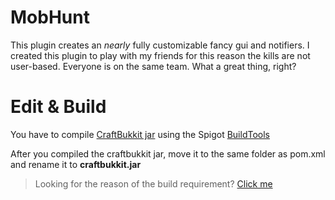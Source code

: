 # MobHunt
This plugin creates an *nearly* fully customizable fancy gui and notifiers. I created this plugin to play with my friends for this reason the kills are not user-based. Everyone is on the same team. What a great thing, right?

# Edit & Build
You have to compile [CraftBukkit jar](https://www.spigotmc.org/wiki/buildtools/#compile-craftbukkit) using the Spigot [BuildTools](https://www.spigotmc.org/wiki/buildtools/#running-buildtools)

After you compiled the craftbukkit jar, move it to the same folder as pom.xml and rename it to **craftbukkit.jar**
> Looking for the reason of the build requirement? [Click me](https://www.spigotmc.org/threads/craftbukkit-maven.272655/#post-2663729)
